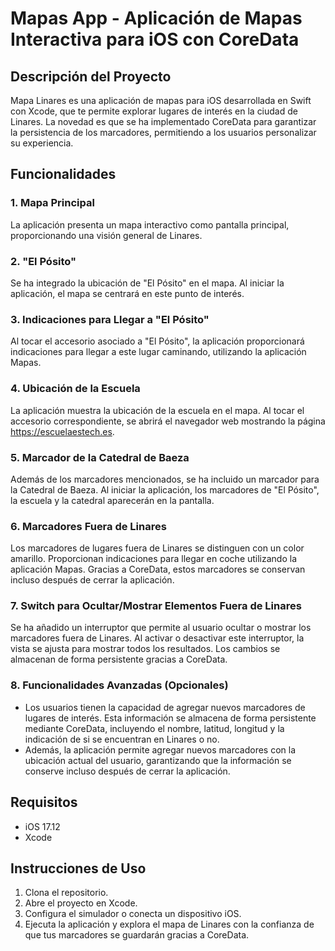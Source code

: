 # Mapas App - Aplicación de Mapas Interactiva para iOS con CoreData

## Descripción del Proyecto
Mapa Linares es una aplicación de mapas para iOS desarrollada en Swift con Xcode, que te permite explorar lugares de interés en la ciudad de Linares. La novedad es que se ha implementado CoreData para garantizar la persistencia de los marcadores, permitiendo a los usuarios personalizar su experiencia.

## Funcionalidades

### 1. Mapa Principal
La aplicación presenta un mapa interactivo como pantalla principal, proporcionando una visión general de Linares.

### 2. "El Pósito"
Se ha integrado la ubicación de "El Pósito" en el mapa. Al iniciar la aplicación, el mapa se centrará en este punto de interés.

### 3. Indicaciones para Llegar a "El Pósito"
Al tocar el accesorio asociado a "El Pósito", la aplicación proporcionará indicaciones para llegar a este lugar caminando, utilizando la aplicación Mapas.

### 4. Ubicación de la Escuela
La aplicación muestra la ubicación de la escuela en el mapa. Al tocar el accesorio correspondiente, se abrirá el navegador web mostrando la página https://escuelaestech.es.

### 5. Marcador de la Catedral de Baeza
Además de los marcadores mencionados, se ha incluido un marcador para la Catedral de Baeza. Al iniciar la aplicación, los marcadores de "El Pósito", la escuela y la catedral aparecerán en la pantalla.

### 6. Marcadores Fuera de Linares
Los marcadores de lugares fuera de Linares se distinguen con un color amarillo. Proporcionan indicaciones para llegar en coche utilizando la aplicación Mapas. Gracias a CoreData, estos marcadores se conservan incluso después de cerrar la aplicación.

### 7. Switch para Ocultar/Mostrar Elementos Fuera de Linares
Se ha añadido un interruptor que permite al usuario ocultar o mostrar los marcadores fuera de Linares. Al activar o desactivar este interruptor, la vista se ajusta para mostrar todos los resultados. Los cambios se almacenan de forma persistente gracias a CoreData.

### 8. Funcionalidades Avanzadas (Opcionales)
- Los usuarios tienen la capacidad de agregar nuevos marcadores de lugares de interés. Esta información se almacena de forma persistente mediante CoreData, incluyendo el nombre, latitud, longitud y la indicación de si se encuentran en Linares o no.
- Además, la aplicación permite agregar nuevos marcadores con la ubicación actual del usuario, garantizando que la información se conserve incluso después de cerrar la aplicación.

## Requisitos
- iOS 17.12
- Xcode

## Instrucciones de Uso
1. Clona el repositorio.
2. Abre el proyecto en Xcode.
3. Configura el simulador o conecta un dispositivo iOS.
4. Ejecuta la aplicación y explora el mapa de Linares con la confianza de que tus marcadores se guardarán gracias a CoreData.
